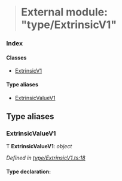 > # External module: "type/ExtrinsicV1"

### Index

#### Classes

* [ExtrinsicV1](../classes/_type_extrinsicv1_.extrinsicv1.md)

#### Type aliases

* [ExtrinsicValueV1](_type_extrinsicv1_.md#extrinsicvaluev1)

## Type aliases

###  ExtrinsicValueV1

Ƭ **ExtrinsicValueV1**: *object*

*Defined in [type/ExtrinsicV1.ts:18](https://github.com/polkadot-js/api/blob/6b0ad95/packages/types/src/type/ExtrinsicV1.ts#L18)*

#### Type declaration: